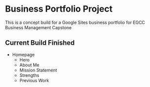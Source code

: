 # Business Portfolio Project

This is a concept build for a Google Sites business portfolio for EGCC Business Management Capstone

## Current Build Finished

- Homepage
  - Hero
  - About Me
  - Mission Statement
  - Strengths
  - Previous Work
